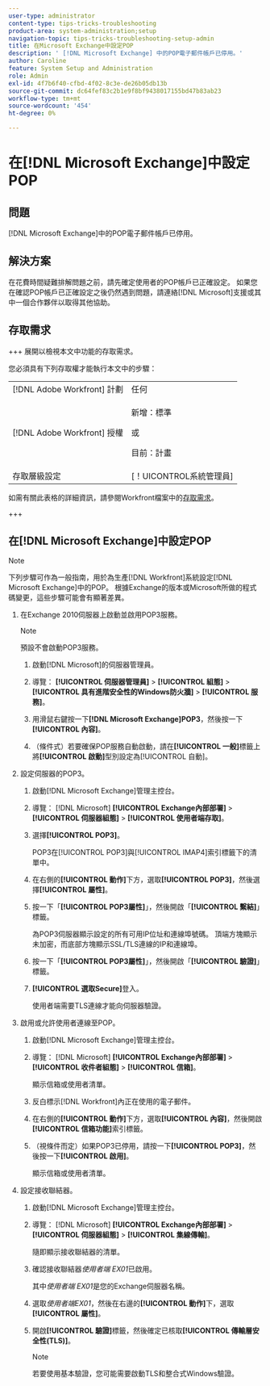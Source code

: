 ```yaml
---
user-type: administrator
content-type: tips-tricks-troubleshooting
product-area: system-administration;setup
navigation-topic: tips-tricks-troubleshooting-setup-admin
title: 在Microsoft Exchange中設定POP
description: ' [!DNL Microsoft Exchange] 中的POP電子郵件帳戶已停用。'
author: Caroline
feature: System Setup and Administration
role: Admin
exl-id: 4f7b6f40-cfbd-4f02-8c3e-de26b05db13b
source-git-commit: dc64fef83c2b1e9f8bf9438017155bd47b83ab23
workflow-type: tm+mt
source-wordcount: '454'
ht-degree: 0%

---
```


# 在[!DNL Microsoft Exchange]中設定POP

## 問題

[!DNL Microsoft Exchange]中的POP電子郵件帳戶已停用。

## 解決方案

在花費時間疑難排解問題之前，請先確定使用者的POP帳戶已正確設定。 如果您在確認POP帳戶已正確設定之後仍然遇到問題，請連絡[!DNL Microsoft]支援或其中一個合作夥伴以取得其他協助。

<!--
<p data-mc-conditions="QuicksilverOrClassic.Draft mode">For instructions on integrating a POP account in Adobe Workfront, see .</p>
-->

## 存取需求

+++ 展開以檢視本文中功能的存取需求。

您必須具有下列存取權才能執行本文中的步驟：

<table style="table-layout:auto"> 
 <col> 
 <col> 
 <tbody> 
  <tr> 
   <td role="rowheader">[!DNL Adobe Workfront] 計劃</td> 
   <td>任何</td> 
  </tr> 
  <tr> 
   <td role="rowheader">[!DNL Adobe Workfront] 授權</td> 
   <td>
   <p>新增：標準</p>
   <p>或</p>
   <p>目前：計畫</p></td> 
  </tr> 
  <tr> 
   <td role="rowheader">存取層級設定</td> 
   <td>[！UICONTROL系統管理員]</td> 
  </tr> 
 </tbody> 
</table>

如需有關此表格的詳細資訊，請參閱Workfront檔案中的[存取需求](/help/quicksilver/administration-and-setup/add-users/access-levels-and-object-permissions/access-level-requirements-in-documentation.md)。

+++

## 在[!DNL Microsoft Exchange]中設定POP

>[!NOTE]
>
>下列步驟可作為一般指南，用於為生產[!DNL Workfront]系統設定[!DNL Microsoft Exchange]中的POP。 根據Exchange的版本或Microsoft所做的程式碼變更，這些步驟可能會有顯著差異。

1. 在Exchange 2010伺服器上啟動並啟用POP3服務。

   >[!NOTE]
   >
   >預設不會啟動POP3服務。

   1. 啟動[!DNL Microsoft]的伺服器管理員。
   1. 導覽： **[!UICONTROL 伺服器管理員]** > **[!UICONTROL 組態]** >**[!UICONTROL 具有進階安全性的Windows防火牆]** > **[!UICONTROL 服務]**。

   1. 用滑鼠右鍵按一下&#x200B;**[!DNL Microsoft Exchange]POP3**，然後按一下&#x200B;**[!UICONTROL 內容]**。

   1. （條件式）若要確保POP服務自動啟動，請在&#x200B;**[!UICONTROL 一般]**&#x200B;標籤上將&#x200B;**[!UICONTROL 啟動]**&#x200B;型別設定為[!UICONTROL 自動]。

1. 設定伺服器的POP3。

   1. 啟動[!DNL Microsoft Exchange]管理主控台。
   1. 導覽： [!DNL Microsoft] **[!UICONTROL Exchange內部部署]** > **[!UICONTROL 伺服器組態]** > **[!UICONTROL 使用者端存取]**。

   1. 選擇&#x200B;**[!UICONTROL POP3]**。

      POP3在[!UICONTROL POP3]與[!UICONTROL IMAP4]索引標籤下的清單中。

   1. 在右側的&#x200B;**[!UICONTROL 動作]**&#x200B;下方，選取&#x200B;**[!UICONTROL POP3]**，然後選擇&#x200B;**[!UICONTROL 屬性]**。

   1. 按一下「**[!UICONTROL POP3屬性]**」，然後開啟「**[!UICONTROL 繫結]**」標籤。

      為POP3伺服器顯示設定的所有可用IP位址和連線埠號碼。 頂端方塊顯示未加密，而底部方塊顯示SSL/TLS連線的IP和連線埠。

   1. 按一下「**[!UICONTROL POP3屬性]**」，然後開啟「**[!UICONTROL 驗證]**」標籤。

   1. **[!UICONTROL 選取Secure]**&#x200B;登入。

      使用者端需要TLS連線才能向伺服器驗證。

1. 啟用或允許使用者連線至POP。

   1. 啟動[!DNL Microsoft Exchange]管理主控台。
   1. 導覽： [!DNL Microsoft] **[!UICONTROL Exchange內部部署]** > **[!UICONTROL 收件者組態]** > **[!UICONTROL 信箱]**。

      顯示信箱或使用者清單。

   1. 反白標示[!DNL Workfront]內正在使用的電子郵件。
   1. 在右側的&#x200B;**[!UICONTROL 動作]**&#x200B;下方，選取&#x200B;**[!UICONTROL 內容]**，然後開啟&#x200B;**[!UICONTROL 信箱功能]**&#x200B;索引標籤。

   1. （視條件而定）如果POP3已停用，請按一下&#x200B;**[!UICONTROL POP3]**，然後按一下&#x200B;**[!UICONTROL 啟用]**。

      顯示信箱或使用者清單。

1. 設定接收聯結器。

   1. 啟動[!DNL Microsoft Exchange]管理主控台。
   1. 導覽： [!DNL Microsoft] **[!UICONTROL Exchange內部部署]** > **[!UICONTROL 伺服器組態]** > **[!UICONTROL 集線傳輸]**。

      隨即顯示接收聯結器的清單。

   1. 確認接收聯結器&#x200B;*使用者端* *EX01*&#x200B;已啟用。

      其中&#x200B;*使用者端* *EX01*&#x200B;是您的Exchange伺服器名稱。

   1. 選取&#x200B;*使用者端EX01*，然後在右邊的&#x200B;**[!UICONTROL 動作]**&#x200B;下，選取&#x200B;**[!UICONTROL 屬性]**。

   1. 開啟&#x200B;**[!UICONTROL 驗證]**&#x200B;標籤，然後確定已核取&#x200B;**[!UICONTROL 傳輸層安全性(TLS)]**。

      >[!NOTE]
      >
      >若要使用基本驗證，您可能需要啟動TLS和整合式Windows驗證。

